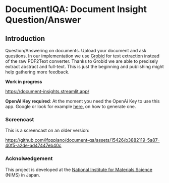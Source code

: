 # DocumentIQA: Document Insight Question/Answer

## Introduction

Question/Answering on documents. Upload your document and ask questions. 
In our implementation we use [Grobid](https://github.com/kermitt2/grobid) for text extraction instead of the raw PDF2Text converter.
Thanks to Grobid we are able to precisely extract abstract and full-text. 
This is just the beginning and publishing might help gathering more feedback. 

**Work in progress**

https://document-insights.streamlit.app/

**OpenAI Key required**: At the moment you need the OpenAi Key to use this app. 
Google or look for example [here](https://medium.com/geekculture/openai-a-step-by-step-guide-to-getting-your-api-key-gpt-usage-control-artificial-intelligence-2a0917c70f3f), on how to generate one.


### Screencast 
This is a screencast on an older version: 

https://github.com/lfoppiano/document-qa/assets/15426/b3882119-5a87-40f5-a2de-ad47447eb40c


### Acknolwedgement 

This project is developed at the [National Institute for Materials Science](https://www.nims.go.jp) (NIMS) in Japan. 



